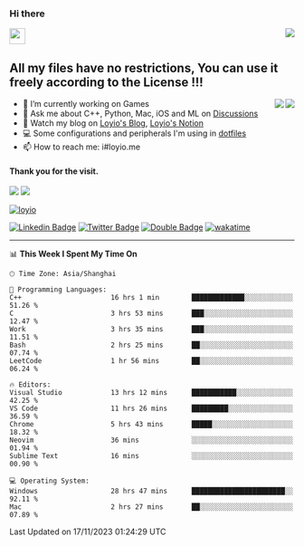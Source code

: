 <h3 align="left">Hi there</h3>
<img src='https://em-content.zobj.net/source/animated-noto-color-emoji/356/waving-hand_light-skin-tone_1f44b-1f3fb_1f3fb.gif' width='28' />
<a align="right" href="https://github.com/loyio/loyio/blob/master/STAR/README.md"><img align="right" src="https://img.shields.io/badge/LOYIO-STAR-green" /></a>

## All my files have no restrictions, You can use it freely according to the License !!!

<a href="https://github.com/loyio#gh-light-mode-only">
     <img align="right"  src="https://loy-readme.vercel.app/api/top-langs/?username=loyio&langs_count=6&hide=css,html,jupyter%20notebook" />
</a>

<a href="https://github.com/loyio#gh-dark-mode-only">
  <img align="right"  src="https://loy-readme.vercel.app/api/top-langs/?username=loyio&langs_count=6&theme=slateorange&hide=css,html,jupyter%20notebook" />
</a>



- 🔭 I’m currently working on Games
- 💬 Ask me about C++, Python, Mac, iOS and ML on [Discussions](https://github.com/loyio/blog/discussions)
- 📔 Watch my blog on [Loyio's Blog](https://loyio.me), [Loyio's Notion](https://loyio.notion.site/loyio/Loyio-s-Dashboard-2f56bd29222a445ea9d9e8802a1ac83b)
- 💻 Some configurations and peripherals I'm using in [dotfiles](https://github.com/loyio/dotfiles)
- 📫 How to reach me: i#loyio.me


#### Thank you for the visit.
<img src="http://profile-counter.glitch.me/loyio/count.svg" />

<img src="https://loy-readme.vercel.app/api?username=loyio&show_icons=true&hide=stars&include_all_commits=true&hide_title=true&theme=slateorange" />

     

[![loyio](https://github-profile-trophy.vercel.app/?username=loyio&theme=onedark&column=4)](https://github.com/loyio)

[![Linkedin Badge](https://img.shields.io/badge/-@loyio-0077b5?style=flat-square&logo=Linkedin&logoColor=white&labelColor=0077b5&link=https://www.linkedin.com/in/loyio-hex-363172158/)](https://www.linkedin.com/in/loyio-hex-363172158/)
[![Twitter Badge](https://img.shields.io/badge/-@loyiome-000000?style=flat-square&labelColor=000000&logo=x&logoColor=white&link=https://twitter.com/loyiome)](https://twitter.com/loyiome)
[![Double Badge](https://img.shields.io/badge/@loyio-007722?style=flat&logo=Douban&logoColor=white)](https://www.douban.com/people/susmote)
[![wakatime](https://wakatime.com/badge/user/c0ddc104-5a20-41d1-ab9a-c4d9ea20a4d9.svg)](https://wakatime.com/@c0ddc104-5a20-41d1-ab9a-c4d9ea20a4d9)

-------
<!--START_SECTION:waka-->
📊 **This Week I Spent My Time On** 

```text
🕑︎ Time Zone: Asia/Shanghai

💬 Programming Languages: 
C++                      16 hrs 1 min        █████████████░░░░░░░░░░░░   51.26 % 
C                        3 hrs 53 mins       ███░░░░░░░░░░░░░░░░░░░░░░   12.47 % 
Work                     3 hrs 35 mins       ███░░░░░░░░░░░░░░░░░░░░░░   11.51 % 
Bash                     2 hrs 25 mins       ██░░░░░░░░░░░░░░░░░░░░░░░   07.74 % 
LeetCode                 1 hr 56 mins        ██░░░░░░░░░░░░░░░░░░░░░░░   06.24 % 

🔥 Editors: 
Visual Studio            13 hrs 12 mins      ███████████░░░░░░░░░░░░░░   42.25 % 
VS Code                  11 hrs 26 mins      █████████░░░░░░░░░░░░░░░░   36.59 % 
Chrome                   5 hrs 43 mins       █████░░░░░░░░░░░░░░░░░░░░   18.32 % 
Neovim                   36 mins             ░░░░░░░░░░░░░░░░░░░░░░░░░   01.94 % 
Sublime Text             16 mins             ░░░░░░░░░░░░░░░░░░░░░░░░░   00.90 % 

💻 Operating System: 
Windows                  28 hrs 47 mins      ███████████████████████░░   92.11 % 
Mac                      2 hrs 27 mins       ██░░░░░░░░░░░░░░░░░░░░░░░   07.89 % 
```


 Last Updated on 17/11/2023 01:24:29 UTC
<!--END_SECTION:waka-->
